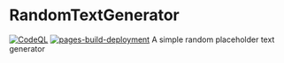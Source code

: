 # RandomTextGenerator
[![CodeQL](https://github.com/LittleTealeaf/RandomTextGenerator/actions/workflows/codeql.yml/badge.svg)](https://github.com/LittleTealeaf/RandomTextGenerator/actions/workflows/codeql.yml) [![pages-build-deployment](https://github.com/LittleTealeaf/RandomTextGenerator/actions/workflows/pages/pages-build-deployment/badge.svg)](https://github.com/LittleTealeaf/RandomTextGenerator/actions/workflows/pages/pages-build-deployment)
A simple random placeholder text generator
